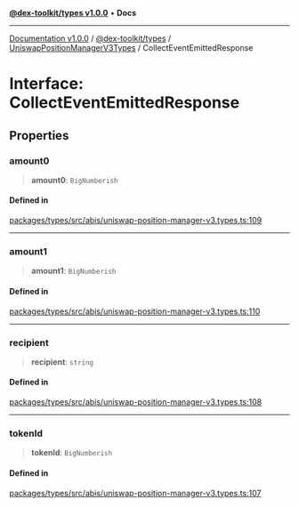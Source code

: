[**@dex-toolkit/types v1.0.0**](../../../README.md) • **Docs**

***

[Documentation v1.0.0](../../../../../packages.md) / [@dex-toolkit/types](../../../README.md) / [UniswapPositionManagerV3Types](../README.md) / CollectEventEmittedResponse

# Interface: CollectEventEmittedResponse

## Properties

### amount0

> **amount0**: `BigNumberish`

#### Defined in

[packages/types/src/abis/uniswap-position-manager-v3.types.ts:109](https://github.com/niZmosis/dex-toolkit/blob/3d8b41b44787b30fbea5de3ab4737662ffb61bc8/packages/types/src/abis/uniswap-position-manager-v3.types.ts#L109)

***

### amount1

> **amount1**: `BigNumberish`

#### Defined in

[packages/types/src/abis/uniswap-position-manager-v3.types.ts:110](https://github.com/niZmosis/dex-toolkit/blob/3d8b41b44787b30fbea5de3ab4737662ffb61bc8/packages/types/src/abis/uniswap-position-manager-v3.types.ts#L110)

***

### recipient

> **recipient**: `string`

#### Defined in

[packages/types/src/abis/uniswap-position-manager-v3.types.ts:108](https://github.com/niZmosis/dex-toolkit/blob/3d8b41b44787b30fbea5de3ab4737662ffb61bc8/packages/types/src/abis/uniswap-position-manager-v3.types.ts#L108)

***

### tokenId

> **tokenId**: `BigNumberish`

#### Defined in

[packages/types/src/abis/uniswap-position-manager-v3.types.ts:107](https://github.com/niZmosis/dex-toolkit/blob/3d8b41b44787b30fbea5de3ab4737662ffb61bc8/packages/types/src/abis/uniswap-position-manager-v3.types.ts#L107)

